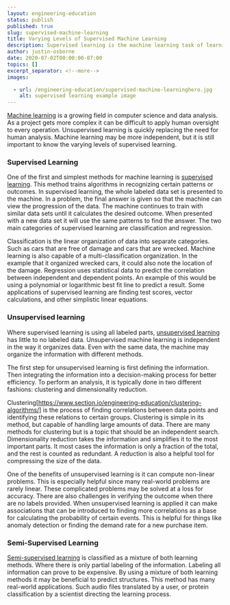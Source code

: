 ```yaml
---
layout: engineering-education
status: publish
published: true
slug: supervised-machine-learning
title: Varying Levels of Supervised Machine Learning
description: Supervised learning is the machine learning task of learning a function that maps an input to an output based on example input-output pairs. It infers a function from labeled training data consisting of a set of training examples.
author: justin-osborne
date: 2020-07-02T00:00:00-07:00
topics: []
excerpt_separator: <!--more-->
images:

  - url: /engineering-education/supervised-machine-learninghero.jpg
    alt: supervised learning example image
---
```

[Machine learning](https://www.ibm.com/analytics/machine-learning?p1=Search&p4=p50436721077&p5=e&cm_mmc=Search_Google-_-1S_1S-_-WW_NA-_-machine%20learning_e&cm_mmca7=71700000060812519&cm_mmca8=kwd-59020306&cm_mmca9=EAIaIQobChMIl7K-iq2w6gIVyrzACh0A-gBxEAAYASAAEgJ7oPD_BwE&cm_mmca10=407020396491&cm_mmca11=e&gclid=EAIaIQobChMIl7K-iq2w6gIVyrzACh0A-gBxEAAYASAAEgJ7oPD_BwE&gclsrc=aw.ds) is a growing field in computer science and data analysis. As a project gets more complex it can be difficult to apply human oversight to every operation. Unsupervised learning is quickly replacing the need for human analysis. Machine learning may be more independent, but it is still important to know the varying levels of supervised learning.

<!--more-->

### Supervised Learning
One of the first and simplest methods for machine learning is [supervised learning](https://cs.nyu.edu/~mohri/mlbook/). This method trains algorithms in recognizing certain patterns or outcomes. In supervised learning, the whole labeled data set is presented to the machine. In a problem, the final answer is given so that the machine can view the progression of the data. The machine continues to train with similar data sets until it calculates the desired outcome. When presented with a new data set it will use the same patterns to find the answer. The two main categories of supervised learning are classification and regression.

Classification is the linear organization of data into separate categories. Such as cars that are free of damage and cars that are wrecked. Machine learning is also capable of a multi-classification organization. In the example that it organized wrecked cars, it could also note the location of the damage. Regression uses statistical data to predict the correlation between independent and dependent points. An example of this would be using a polynomial or logarithmic best fit line to predict a result. Some applications of supervised learning are finding test scores, vector calculations, and other simplistic linear equations.  

### Unsupervised learning
Where supervised learning is using all labeled parts, [unsupervised learning](https://algorithmia.com/blog/introduction-to-unsupervised-learning) has little to no labeled data. Unsupervised machine learning is independent in the way it organizes data. Even with the same data, the machine may organize the information with different methods.

The first step for unsupervised learning is first defining the information. Then integrating the information into a decision-making process for better efficiency. To perform an analysis, it is typically done in two different fashions: clustering and dimensionality reduction.

Clustering[https://www.section.io/engineering-education/clustering-algorithms/] is the process of finding correlations between data points and identifying these relations to certain groups. Clustering is simple in its method, but capable of handling large amounts of data. There are many methods for clustering but is a topic that should be an independent search. Dimensionality reduction takes the information and simplifies it to the most important parts. It most cases the information is only a fraction of the total, and the rest is counted as redundant. A reduction is also a helpful tool for compressing the size of the data.

One of the benefits of unsupervised learning is it can compute non-linear problems. This is especially helpful since many real-world problems are rarely linear. These complicated problems may be solved at a loss for accuracy. There are also challenges in verifying the outcome when there are no labels provided. When unsupervised learning is applied it can make associations that can be introduced to finding more correlations as a base for calculating the probability of certain events. This is helpful for things like anomaly detection or finding the demand rate for a new purchase item.

### Semi-Supervised Learning
[Semi-supervised learning](https://medium.com/inside-machine-learning/placeholder-3557ebb3d470) is classified as a mixture of both learning methods. Where there is only partial labeling of the information. Labeling all information can prove to be expensive. By using a mixture of both learning methods it may be beneficial to predict structures. This method has many real-world applications. Such audio files translated by a user, or protein classification by a scientist directing the learning process.
